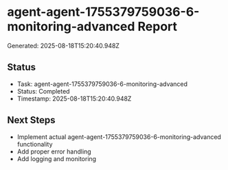 # agent-agent-1755379759036-6-monitoring-advanced Report

Generated: 2025-08-18T15:20:40.948Z

## Status
- Task: agent-agent-1755379759036-6-monitoring-advanced
- Status: Completed
- Timestamp: 2025-08-18T15:20:40.948Z

## Next Steps
- Implement actual agent-agent-1755379759036-6-monitoring-advanced functionality
- Add proper error handling
- Add logging and monitoring
